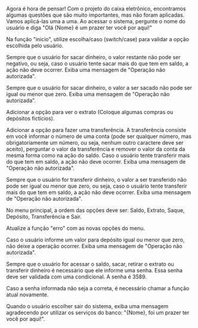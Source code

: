 Agora é hora de pensar!
Com o projeto do caixa eletrônico, encontramos algumas questões que são muito importantes, mas não foram aplicadas. Vamos aplicá-las uma a uma.
Ao acessar o sistema, pergunte o nome do usuário e diga "Olá {Nome} é um prazer ter você por aqui!"

Na função "inicio", utilize escolha/caso (switch/case) para validar a opção escolhida pelo usuário.

Sempre que o usuário for sacar dinheiro, o valor restante não pode ser negativo, ou seja, caso o usuário tente sacar mais do que tem em saldo, a ação não deve ocorrer. Exiba uma mensagem de "Operação não autorizada".

Sempre que o usuário for sacar dinheiro, o valor a ser sacado não pode ser igual ou menor que zero. Exiba uma mensagem de "Operação não autorizada".

Adicionar a opção para ver o extrato (Coloque algumas compras ou depósitos fictícios).

Adicionar a opção para fazer uma transferência. A transferência consiste em você informar o número de uma conta (pode ser qualquer número, mas obrigatoriamente um número, ou seja, nenhum outro caractere deve ser aceito), perguntar o valor da transferência e remover o valor da conta da mesma forma como na ação do saldo. Caso o usuário tente transferir mais do que tem em saldo, a ação não deve ocorrer. Exiba uma mensagem de "Operação não autorizada".

Sempre que o usuário for transferir dinheiro,  o valor a ser transferido não pode ser igual ou menor que zero, ou seja, caso o usuário tente transferir mais do que tem em saldo, a ação não deve ocorrer. Exiba uma mensagem de "Operação não autorizada".

No menu principal, a ordem das opções deve ser: Saldo, Extrato, Saque, Depósito, Transferência e Sair.

Atualize a função "erro" com as novas opções do menu.

Caso o usuário informe um valor para depósito igual ou menor que zero, não deixe a operação ocorrer. Exiba uma mensagem de "Operação não autorizada".

Sempre que o usuário for acessar o saldo, sacar, retirar o extrato ou transferir dinheiro é necessário que ele informe uma senha. Essa senha deve ser validada com uma condicional. A senha é 3589.

Caso a senha informada não seja a correta, é necessário chamar a função atual novamente. 

Quando o usuário escolher sair do sistema, exiba uma mensagem agradecendo por utilizar os serviços do banco: "{Nome}, foi um prazer ter você por aqui!".
